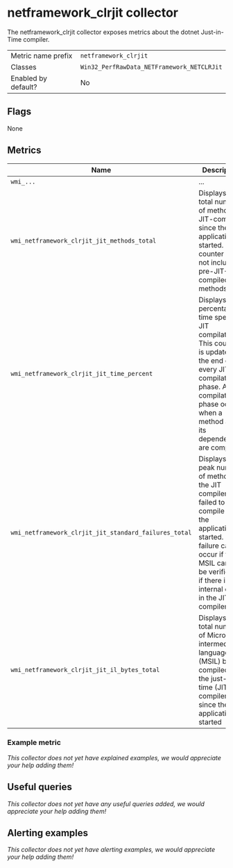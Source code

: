 # netframework_clrjit collector

The netframework_clrjit collector exposes metrics about the dotnet Just-in-Time compiler.

|||
-|-
Metric name prefix  | `netframework_clrjit`
Classes             | `Win32_PerfRawData_NETFramework_NETCLRJit`
Enabled by default? | No

## Flags

None

## Metrics

Name | Description | Type | Labels
-----|-------------|------|-------
`wmi_...` | ... | counter/gauge/histogram/summary | ...
`wmi_netframework_clrjit_jit_methods_total` | Displays the total number of methods JIT-compiled since the application started. This counter does not include pre-JIT-compiled methods. | counter | `process`
`wmi_netframework_clrjit_jit_time_percent` | Displays the percentage of time spent in JIT compilation. This counter is updated at the end of every JIT compilation phase. A JIT compilation phase occurs when a method and its dependencies are compiled. | gauge | `process`
`wmi_netframework_clrjit_jit_standard_failures_total` | Displays the peak number of methods the JIT compiler has failed to compile since the application started. This failure can occur if the MSIL cannot be verified or if there is an internal error in the JIT compiler. | counter | `process`
`wmi_netframework_clrjit_jit_il_bytes_total` | Displays the total number of Microsoft intermediate language (MSIL) bytes compiled by the just-in-time (JIT) compiler since the application started | counter | `process`

### Example metric
_This collector does not yet have explained examples, we would appreciate your help adding them!_

## Useful queries
_This collector does not yet have any useful queries added, we would appreciate your help adding them!_

## Alerting examples
_This collector does not yet have alerting examples, we would appreciate your help adding them!_
